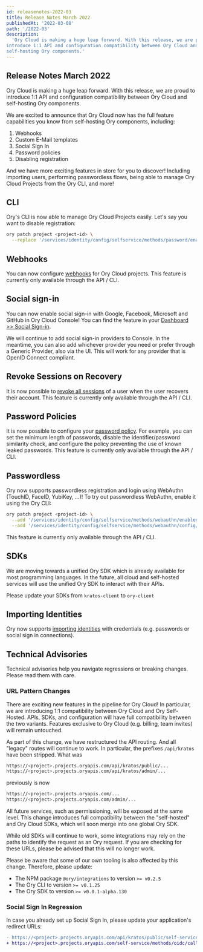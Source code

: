```yaml
---
id: releasenotes-2022-03
title: Release Notes March 2022
publishedAt: '2022-03-08'
path: '/2022-03'
description:
  'Ory Cloud is making a huge leap forward. With this release, we are proud to
introduce 1:1 API and configuration compatibility between Ory Cloud and
self-hosting Ory components.'
---
```

## Release Notes March 2022

Ory Cloud is making a huge leap forward. With this release, we are proud to
introduce 1:1 API and configuration compatibility between Ory Cloud and
self-hosting Ory components.

We are excited to announce that Ory Cloud now has the full feature capabilities
you know from self-hosting Ory components, including:

1. Webhooks
2. Custom E-Mail templates
3. Social Sign In
4. Password policies
5. Disabling registration

And we have more exciting features in store for you to discover! Including
importing users, performing passwordless flows, being able to manage Ory Cloud
Projects from the Ory CLI, and more!

## CLI

Ory's CLI is now able to manage Ory Cloud Projects easily. Let's say you want to
disable registration:

```bash
ory patch project <project-id> \
  --replace '/services/identity/config/selfservice/methods/password/enabled=false'
```

## Webhooks

You can now configure
[webhooks](https://www.ory.sh/docs/kratos/guides/integration-with-other-systems-using-web-hooks)
for Ory Cloud projects. This feature is currently only available through the API
/ CLI.

## Social sign-in

You can now enable social sign-in with Google, Facebook, Microsoft and GitHub in
Ory Cloud Console! You can find the feature in your [Dashboard >> Social Sign-in](https://console.ory.sh/projects/current/social-signin).

We will continue to add social sign-in providers to Console. In the meantime,
you can also add whichever provider you need or prefer through a Generic
Provider, also via the UI. This will work for any provider that is OpenID
Connect compliant.

## Revoke Sessions on Recovery

It is now possible to
[revoke all sessions](https://www.ory.sh/docs/kratos/guides/account-recovery-password-reset)
of a user when the user recovers their account. This feature is currently only
available through the API / CLI.

## Password Policies

It is now possible to configure your
[password policy](https://www.ory.sh/docs/kratos/guides/password-policy). For
example, you can set the minimum length of passwords, disable the
identifier/password similarity check, and configure the policy preventing the
use of known leaked passwords. This feature is currently only available through
the API / CLI.

## Passwordless

Ory now supports passwordless registration and login using WebAuthn (TouchID,
FaceID, YubiKey, ...)! To try out passwordless WebAuthn, enable it using the Ory
CLI:

```bash
ory patch project <project-id> \
  --add '/services/identity/config/selfservice/methods/webauthn/enabled=true' \
  --add '/services/identity/config/selfservice/methods/webauthn/config/passwordless=true'
```

This feature is currently only available through the API / CLI.

## SDKs

We are moving towards a unified Ory SDK which is already available for most
programming languages. In the future, all cloud and self-hosted services will
use the unified Ory SDK to interact with their APIs.

Please update your SDKs from `kratos-client` to `ory-client`

## Importing Identities

Ory now supports
[importing identities](https://www.ory.sh/docs/guides/manage-identities/import-identity)
with credentials (e.g. passwords or social sign in connections).

## Technical Advisories

Technical advisories help you navigate regressions or breaking changes. Please
read them with care.

### URL Pattern Changes

There are exciting new features in the pipeline for Ory Cloud! In particular, we
are introducing 1:1 compatibility between Ory Cloud and Ory Self-Hosted. APIs,
SDKs, and configuration will have full compatibility between the two variants.
Features exclusive to Ory Cloud (e.g. billing, team invites) will remain
untouched.

As part of this change, we have restructured the API routing. And all "legacy"
routes will continue to work. In particular, the prefixes `/api/kratos` have
been stripped. What was

```bash
https://<project>.projects.oryapis.com/api/kratos/public/...
https://<project>.projects.oryapis.com/api/kratos/admin/...
```

previously is now

```bash
https://<project>.projects.oryapis.com/...
https://<project>.projects.oryapis.com/admin/...
```

All future services, such as permissioning, will be exposed at the same level.
This change introduces full compatibility between the "self-hosted" and Ory
Cloud SDKs, which will soon merge into one global Ory SDK.

While old SDKs will continue to work, some integrations may rely on the paths to
identify the request as an Ory request. If you are checking for these URLs,
please be advised that this will no longer work.

Please be aware that some of our own tooling is also affected by this change.
Therefore, please update:

- The NPM package `@ory/integrations` to version `>= v0.2.5`
- The Ory CLI to version `>= v0.1.25`
- The Ory SDK to version `>= v0.0.1-alpha.130`

### Social Sign In Regression

In case you already set up Social Sign In, please update your application's
redirect URLs:

```patch
- https://<project>.projects.oryapis.com/api/kratos/public/self-service/methods/oidc/callback/<provider-id>
+ https://<project>.projects.oryapis.com/self-service/methods/oidc/callback/<provider-id>
```
